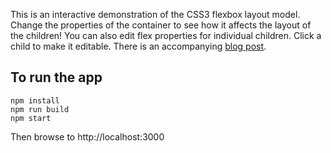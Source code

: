 This is an interactive demonstration of the CSS3 flexbox layout model. Change the properties of the container to see how it affects the layout of the children! You can also edit flex properties for individual children. Click a child to make it editable. There is an accompanying [blog post](http://blog.krawaller.se/posts/a-react-app-demonstrating-css3-flexbox/).

## To run the app
```
npm install
npm run build
npm start
```
Then browse to http://localhost:3000
